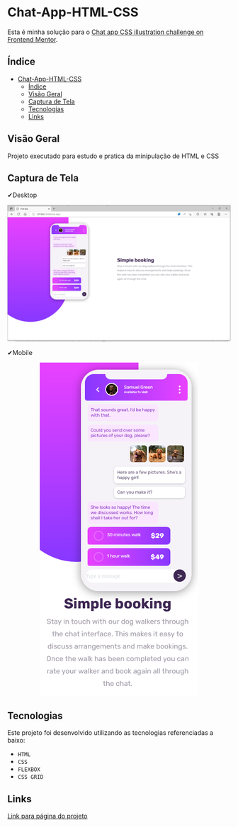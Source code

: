 # Chat-App-HTML-CSS

Esta é minha solução para o [Chat app CSS illustration challenge on Frontend Mentor](https://www.frontendmentor.io/challenges/chat-app-css-illustration-O5auMkFqY).
## Índice

- [Chat-App-HTML-CSS](#chat-app-html-css)
  - [Índice](#índice)
  - [Visão Geral](#visão-geral)
  - [Captura de Tela](#captura-de-tela)
  - [Tecnologias](#tecnologias)
  - [Links](#links)
    
 
## Visão Geral
Projeto executado para estudo e pratica da minipulação de HTML e CSS

## Captura de Tela
✔Desktop
<p align="center">
<img src="./exemples/DESKTOP.png">
 </p>
 ✔Mobile
 <p align="center">
<img src="./exemples/MOBILE.png">
 </p>


## Tecnologias
Este projeto foi desenvolvido utilizando as tecnologias referenciadas a baixo:
- ``HTML`` 
- ``CSS ``
- ``FLEXBOX``
- ``CSS GRID``

## Links
[Link para página do projeto](https://renannevesc94.github.io/frontend-mentor/Chat-App-HTML-CSS-main/)